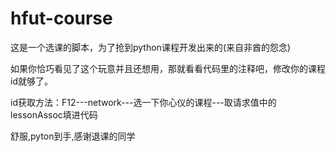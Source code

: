 # hfut-course


这是一个选课的脚本，为了抢到python课程开发出来的(来自非酋的怨念)


如果你恰巧看见了这个玩意并且还想用，那就看看代码里的注释吧，修改你的课程id就够了。


id获取方法：F12---network---选一下你心仪的课程---取请求值中的lessonAssoc填进代码



舒服,pyton到手,感谢退课的同学

